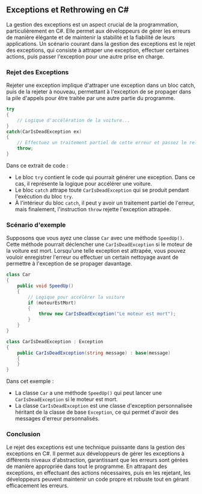 ## Exceptions et Rethrowing en C#

La gestion des exceptions est un aspect crucial de la programmation, particulièrement en C#. Elle permet aux développeurs de gérer les erreurs de manière élégante et de maintenir la stabilité et la fiabilité de leurs applications. Un scénario courant dans la gestion des exceptions est le rejet des exceptions, qui consiste à attraper une exception, effectuer certaines actions, puis passer l'exception pour une autre prise en charge.

### Rejet des Exceptions

Rejeter une exception implique d'attraper une exception dans un bloc catch, puis de la rejeter à nouveau, permettant à l'exception de se propager dans la pile d'appels pour être traitée par une autre partie du programme.

```csharp
try
{
    // Logique d'accélération de la voiture...
}
catch(CarIsDeadException ex)
{
    // Effectuez un traitement partiel de cette erreur et passez le relais.
    throw;
}
```

Dans ce extrait de code :

- Le bloc `try` contient le code qui pourrait générer une exception. Dans ce cas, il représente la logique pour accélérer une voiture.
- Le bloc `catch` attrape toute `CarIsDeadException` qui se produit pendant l'exécution du bloc `try`.
- À l'intérieur du bloc `catch`, il peut y avoir un traitement partiel de l'erreur, mais finalement, l'instruction `throw` rejette l'exception attrapée.

### Scénario d'exemple

Supposons que vous ayez une classe `Car` avec une méthode `SpeedUp()`. Cette méthode pourrait déclencher une `CarIsDeadException` si le moteur de la voiture est mort. Lorsqu'une telle exception est attrapée, vous pouvez vouloir enregistrer l'erreur ou effectuer un certain nettoyage avant de permettre à l'exception de se propager davantage.

```csharp
class Car
{
    public void SpeedUp()
    {
        // Logique pour accélérer la voiture
        if (moteurEstMort)
        {
            throw new CarIsDeadException("Le moteur est mort");
        }
    }
}

class CarIsDeadException : Exception
{
    public CarIsDeadException(string message) : base(message)
    {
    }
}
```

Dans cet exemple :

- La classe `Car` a une méthode `SpeedUp()` qui peut lancer une `CarIsDeadException` si le moteur est mort.
- La classe `CarIsDeadException` est une classe d'exception personnalisée héritant de la classe de base `Exception`, ce qui permet d'avoir des messages d'erreur personnalisés.

### Conclusion

Le rejet des exceptions est une technique puissante dans la gestion des exceptions en C#. Il permet aux développeurs de gérer les exceptions à différents niveaux d'abstraction, garantissant que les erreurs sont gérées de manière appropriée dans tout le programme. En attrapant des exceptions, en effectuant des actions nécessaires, puis en les rejetant, les développeurs peuvent maintenir un code propre et robuste tout en gérant efficacement les erreurs.